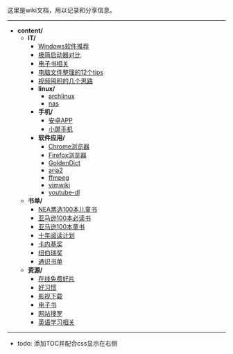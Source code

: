 

 这里是wiki文档，用以记录和分享信息。

---

<!-- filetree -->

 - **content/**
   - **IT/**
     - [Windows软件推荐](./content/IT/Windows软件推荐.html)
     - [极简启动器对比](./content/IT/极简启动器对比.html)
     - [电子书相关](./content/IT/电子书相关.html)
     - [电脑文件整理的12个tips](./content/IT/电脑文件整理的12个tips.html)
     - [视频囤积的几个思路](./content/IT/视频囤积的几个思路.html)
     - **linux/**
       - [archlinux](./content/IT/linux/archlinux.html)
       - [nas](./content/IT/linux/nas.html)
     - **手机/**
       - [安卓APP](./content/IT/手机/安卓APP.html)
       - [小屏手机](./content/IT/手机/小屏手机.html)
     - **软件应用/**
       - [Chrome浏览器](./content/IT/软件应用/Chrome浏览器.html)
       - [Firefox浏览器](./content/IT/软件应用/Firefox浏览器.html)
       - [GoldenDict](./content/IT/软件应用/GoldenDict.html)
       - [aria2](./content/IT/软件应用/aria2.html)
       - [ffmpeg](./content/IT/软件应用/ffmpeg.html)
       - [vimwiki](./content/IT/软件应用/vimwiki.html)
       - [youtube-dl](./content/IT/软件应用/youtube-dl.html)
   - **书单/**
     - [NEA票选100本儿童书](./content/书单/NEA票选100本儿童书.html)
     - [亚马逊100本必读书](./content/书单/亚马逊100本必读书.html)
     - [亚马逊100本童书](./content/书单/亚马逊100本童书.html)
     - [十年阅读计划](./content/书单/十年阅读计划.html)
     - [卡内基奖](./content/书单/卡内基奖.html)
     - [纽伯瑞奖](./content/书单/纽伯瑞奖.html)
     - [通识书单](./content/书单/通识书单.html)
   - **资源/**
     - [在线免费好片](./content/资源/在线免费好片.html)
     - [好习惯](./content/资源/好习惯.html)
     - [影视下载](./content/资源/影视下载.html)
     - [电子书](./content/资源/电子书.html)
     - [网站搜罗](./content/资源/网站搜罗.html)
     - [英语学习相关](./content/资源/英语学习相关.html)

<!-- filetreestop -->

---

- todo: 添加TOC并配合css显示在右侧
